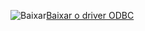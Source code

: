 ![Baixar](../ssdt/media/download.png)[Baixar o driver ODBC](../connect/odbc/download-odbc-driver-for-sql-server.md)
